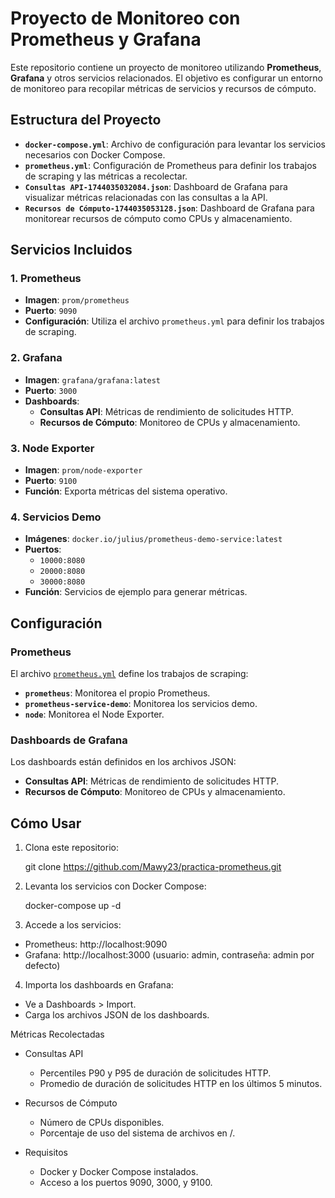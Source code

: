 # Proyecto de Monitoreo con Prometheus y Grafana

Este repositorio contiene un proyecto de monitoreo utilizando **Prometheus**, **Grafana** y otros servicios relacionados. El objetivo es configurar un entorno de monitoreo para recopilar métricas de servicios y recursos de cómputo.

## Estructura del Proyecto

- **`docker-compose.yml`**: Archivo de configuración para levantar los servicios necesarios con Docker Compose.
- **`prometheus.yml`**: Configuración de Prometheus para definir los trabajos de scraping y las métricas a recolectar.
- **`Consultas API-1744035032084.json`**: Dashboard de Grafana para visualizar métricas relacionadas con las consultas a la API.
- **`Recursos de Cómputo-1744035053128.json`**: Dashboard de Grafana para monitorear recursos de cómputo como CPUs y almacenamiento.

## Servicios Incluidos

### 1. Prometheus
- **Imagen**: `prom/prometheus`
- **Puerto**: `9090`
- **Configuración**: Utiliza el archivo `prometheus.yml` para definir los trabajos de scraping.

### 2. Grafana
- **Imagen**: `grafana/grafana:latest`
- **Puerto**: `3000`
- **Dashboards**:
  - **Consultas API**: Métricas de rendimiento de solicitudes HTTP.
  - **Recursos de Cómputo**: Monitoreo de CPUs y almacenamiento.

### 3. Node Exporter
- **Imagen**: `prom/node-exporter`
- **Puerto**: `9100`
- **Función**: Exporta métricas del sistema operativo.

### 4. Servicios Demo
- **Imágenes**: `docker.io/julius/prometheus-demo-service:latest`
- **Puertos**:
  - `10000:8080`
  - `20000:8080`
  - `30000:8080`
- **Función**: Servicios de ejemplo para generar métricas.

## Configuración

### Prometheus
El archivo [`prometheus.yml`](prometheus.yml) define los trabajos de scraping:
- **`prometheus`**: Monitorea el propio Prometheus.
- **`prometheus-service-demo`**: Monitorea los servicios demo.
- **`node`**: Monitorea el Node Exporter.

### Dashboards de Grafana
Los dashboards están definidos en los archivos JSON:
- **Consultas API**: Métricas de rendimiento de solicitudes HTTP.
- **Recursos de Cómputo**: Monitoreo de CPUs y almacenamiento.

## Cómo Usar

1. Clona este repositorio:

   git clone https://github.com/Mawy23/practica-prometheus.git

2. Levanta los servicios con Docker Compose:

   docker-compose up -d

3. Accede a los servicios:

  - Prometheus: http://localhost:9090
  - Grafana: http://localhost:3000 (usuario: admin, contraseña: admin por defecto)

4. Importa los dashboards en Grafana:

  - Ve a Dashboards > Import.
  - Carga los archivos JSON de los dashboards.

Métricas Recolectadas
  - Consultas API
    - Percentiles P90 y P95 de duración de solicitudes HTTP.
    - Promedio de duración de solicitudes HTTP en los últimos 5 minutos.

  - Recursos de Cómputo
    - Número de CPUs disponibles.
    - Porcentaje de uso del sistema de archivos en /.

  - Requisitos
    - Docker y Docker Compose instalados.
    - Acceso a los puertos 9090, 3000, y 9100.
  
